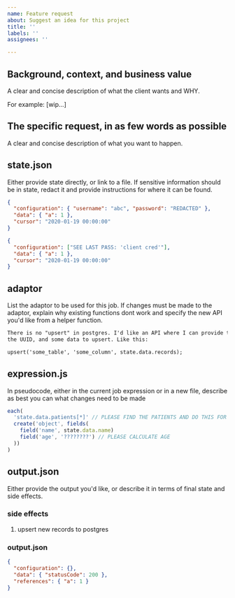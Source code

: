 ```yaml
---
name: Feature request
about: Suggest an idea for this project
title: ''
labels: ''
assignees: ''

---
```


## Background, context, and business value

A clear and concise description of what the client wants and WHY.

For example: [wip...]

## The specific request, in as few words as possible

A clear and concise description of what you want to happen.

## state.json

Either provide state directly, or link to a file. If sensitive information
should be in state, redact it and provide instructions for where it can be
found.

```json
{
  "configuration": { "username": "abc", "password": "REDACTED" },
  "data": { "a": 1 },
  "cursor": "2020-01-19 00:00:00"
}
```

```json
{
  "configuration": ["SEE LAST PASS: 'client cred'"],
  "data": { "a": 1 },
  "cursor": "2020-01-19 00:00:00"
}
```

## adaptor

List the adaptor to be used for this job. If changes must be made to the
adaptor, explain why existing functions dont work and specify the new API you'd
like from a helper function.

```md
There is no "upsert" in postgres. I'd like an API where I can provide the table,
the UUID, and some data to upsert. Like this:

upsert('some_table', 'some_column', state.data.records);
```

## expression.js

In pseudocode, either in the current job expression or in a new file, describe
as best you can what changes need to be made

```js
each(
  'state.data.patients[*]' // PLEASE FIND THE PATIENTS AND DO THIS FOR EACH ONE
  create('object', fields(
    field('name', state.data.name)
    field('age', '????????') // PLEASE CALCULATE AGE
  ))
)
```

## output.json

Either provide the output you'd like, or describe it in terms of final state and
side effects.

### side effects

1. upsert new records to postgres

### output.json

```json
{
  "configuration": {},
  "data": { "statusCode": 200 },
  "references": { "a": 1 }
}
```
